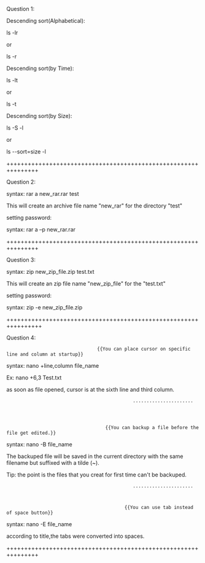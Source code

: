 Question 1:

Descending sort(Alphabetical):


ls -lr


or


ls -r



Descending sort(by Time):


ls -lt


or


ls -t



Descending sort(by Size):


ls -S -l


or


ls --sort=size -l

+++++++++++++++++++++++++++++++++++++++++++++++++++++++++++++++

Question 2:


syntax: rar a new_rar.rar test

This will create an archive file name "new_rar" for the directory "test"

setting password:

syntax: rar a –p new_rar.rar

+++++++++++++++++++++++++++++++++++++++++++++++++++++++++++++++

Question 3:

syntax: zip new_zip_file.zip test.txt

This will create an zip file name "new_zip_file" for the "test.txt"

setting password:

syntax: zip -e new_zip_file.zip

++++++++++++++++++++++++++++++++++++++++++++++++++++++++++++++++

Question 4:

                                     {{You can place cursor on specific line and column at startup}}

syntax: nano +line,column file_name

Ex: nano +6,3 Test.txt

as soon as file opened, cursor is at the sixth line and third column.



                                                  ......................




                                        {{You can backup a file before the file get edited.}}

syntax: nano -B file_name

The backuped file will be saved in the current directory with the same filename but suffixed with a tilde (~).


Tip:
the point is the files that you creat for first time can't be backuped.



                                                  ......................



                                               {{You can use tab instead of space button}}

syntax:  nano -E file_name

according to title,the tabs were converted into spaces.

+++++++++++++++++++++++++++++++++++++++++++++++++++++++++++++++








